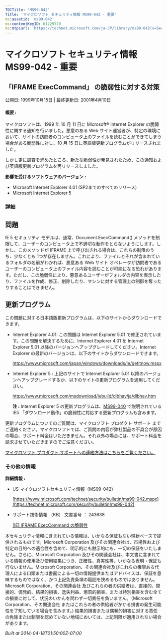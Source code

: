 ```yaml
---
TOCTitle: 'MS99-042'
Title: 'マイクロソフト セキュリティ情報 MS99-042 - 重要'
ms:assetid: 'ms99-042'
ms:contentKeyID: 61229579
ms:mtpsurl: 'https://technet.microsoft.com/ja-JP/library/ms99-042(v=Security.10)'
---
```


マイクロソフト セキュリティ情報 MS99-042 - 重要
===============================================
 
「IFRAME ExecCommand」 の脆弱性に対する対策
-------------------------------------------

公開日: 1999年10月15日 | 最終更新日: 2001年4月10日

#### 概要 :

マイクロソフトは、1999 年 10 月 11 日に Microsoft® Internet Explorer の脆弱性に関する通知を行いました。悪意のある Web サイト運営者が、特定の環境において、サイトの訪問者のコンピュータ上のファイルを読むことができてしまう場合がある脆弱性に対し、10 月 15 日に英語版更新プログラムがリリースされました。

しかし更に調査を進めたところ、新たな脆弱性が発見されたため、この通知および英語版更新プログラムを再リリースしました。

**影響を受けるソフトウェアのバージョン** **:**

-   Microsoft Internet Explorer 4.01 (SP2までのすべてのリリース)
-   Microsoft Internet Explorer 5

### 詳細

問題
----


IE 5 セキュリティ モデルは、通常、Document.ExecCommand() メソッドを制限して、ユーザーのコンピュータ上で不適切な動作をとらないようにします。しかし、このメソッドが IFRAME 上で呼び出される場合は、これらの制限のうち、少なくとも 1つが存在しません。これにより、ファイルとそれが含まれているフォルダの名前がわかれば、悪意ある Web サイト オペレータが訪問者であるユーザーのコンピュータ上のファイル内容を読むことが可能になる恐れがあります。ただし、この脆弱性により、悪意あるユーザーがフォルダの内容を表示したり、ファイルを作成、修正、削除したり、マシンに対する管理上の制御を奪ったりすることはできません。

更新プログラム
--------------


この問題に対する日本語版更新プログラムは、以下のサイトからダウンロードできます。

-   Internet Explorer 4.01:
    この問題は Internet Explorer 5.01 で修正されています。この問題を解決するために、Internet Explorer 4.01 を Internet Explorer 5.01 以降のバージョンへアップグレードしてください。Internet Explorer の最新のバージョンは、以下のサイトからダウンロードできます。

    <https://www.microsoft.com/japan/windows/downloads/ie/getitnow.mspx>
-   Internet Explorer 5 :
    上記のサイトで Internet Explorer 5.01 以降のバージョンへアップグレードするか、以下のサイトの更新プログラムを適用してください。

    <https://www.microsoft.com/msdownload/iebuild/dlbhav/ja/dlbhav.htm>

    **注** **:**
    Internet Explorer 5 の更新プログラムは、[MS99-040](https://technet.microsoft.com/security/bulletin/ms99-040) で説明されている IE5 「ダウンロード動作」の脆弱性に対応する更新プログラムも含みます。

更新プログラムについてのご質問は、マイクロソフト プロダクト サポート までご連絡ください。マイクロソフトでは、ご質問の内容が弊社製品の不具合が原因の場合、サポート料金はいただきません。それ以外の場合には、サポート料金を請求させていただきますのでご注意ください。

[マイクロソフト プロダクト サポートへの連絡方法はこちらをご覧ください。](https://www.microsoft.com/japan/security/support/patchqa.mspx)

### その他の情報

**詳細情報** **:**

-   US マイクロソフトセキュリティ情報（MS99-042）

    [https://www.microsoft.com/technet/security/bulletin/ms99-042.mspx](https://technet.microsoft.com/security/bulletin/ms99-042)
-   サポート技術情報 （KB） 文書番号 ： 243638

    [\[IE\] IFRAME ExecCommand の脆弱性](https://support.microsoft.com/kb/243638)

本セキュリティ情報に含まれている情報は、いかなる保証もない現状ベースで提供されるものです。Microsoft Corporation 及びその関連会社は、市場性および特定の目的への適合性を含めて、明示的にも黙示的にも、一切の保証をいたしません。さらに、Microsoft Corporation 及びその関連会社は、本文書に含まれている情報の使用及び使用結果につき、正確性、真実性等、いかなる表明・保証も行ないません。Microsoft Corporation、その関連会社及びこれらの権限ある代理人による口頭または書面による一切の情報提供またはアドバイスは、保証を意味するものではなく、かつ上記免責条項の範囲を狭めるものではありません。Microsoft Corporation、その関連会社 及びこれらの者の供給者は、直接的、間接的、偶発的、結果的損害、逸失利益、懲罰的損害、または特別損害を含む全ての損害に対して、状況のいかんを問わず一切責任を負いません。（Microsoft Corporation、その関連会社 またはこれらの者の供給者がかかる損害の発生可能性を了知している場合を含みます。) 結果的損害または偶発的損害に対する責任の免除または制限を認めていない地域においては、上記制限が適用されない場合があります。

*Built at 2014-04-18T01:50:00Z-07:00*
